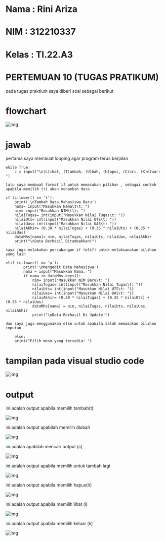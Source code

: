 # Nama : Rini Ariza
# NIM : 312210337
# Kelas : TI.22.A3
# PERTEMUAN 10 (TUGAS PRATIKUM)
pada tugas praktium saya diberi soal sebagai berikut




# flowchart

![img](gambar/flowchart.png)

# jawab
pertama saya membuat looping agar program terus berjalan

    while True:
        c = input("\n(L)ihat, (T)ambah, (U)bah, (H)apus, (C)ari, (K)eluar: ")                                

    lalu saya membuat format if untuk memasukan pilihan , sebagai contoh apabila memilih (t) akan menambah data

    if (c.lower() == 't'):                                               
        print('\nTambah Data Mahasiswa Baru')
        nama= input("Masukkan Nama\t\t: ")                                        
        nim= input("Masukkan NIM\t\t: ")                                         
        nilaiTugas= int(input("Masukkan Nilai Tugas\t: "))                              
        nilaiUts= int(input("Masukkan Nilai UTS\t: "))                                   
        nilaiUas= int(input("Masukkan Nilai UAS\t: "))                                    
        nilaiAkhir= (0.30 * nilaiTugas) + (0.35 * nilaiUts) + (0.35 * nilaiUas)              
        dataMhs[nama]= nim, nilaiTugas, nilaiUts, nilaiUas, nilaiAkhir                         
        print("\nData Berhasil Ditambahkan!")

    saya juga melakukan percabangan if (elif) untuk melaksanakan pilihan yang lain

    elif (c.lower() == 'u'):                                                                    
            print('\nMengedit Data Mahasiswa')
            nama = input("Masukkan Nama: ")                                                         
            if nama in dataMhs.keys():                              
                nim= input("Masukkan NIM Baru\t: ")                              
                nilaiTugas= int(input("Masukkan Nilai Tugas\t: "))                           
                nilaiUts= int(input("Masukkan Nilai UTS\t: "))                           
                nilaiUas= int(input("Masukkan Nilai UAS\t: "))                           
                nilaiAkhir= (0.30 * nilaiTugas) + (0.35 * nilaiUts) + (0.35 * nilaiUas)          
                dataMhs[nama] = nim, nilaiTugas, nilaiUts, nilaiUas, nilaiAkhir                      
                print("\nData Berhasil Di Update!")

    dan saya juga menggunakan else untuk apabila salah memasukan pilihan inputan

        else:
        print("Pilih menu yang tersedia: ")  

 # tampilan pada visual studio code  

 ![img](gambar/vscode2.png) 


# output 
ini adalah output apabila memilih tambah(t)
 
![img](gambar/t.png)


 ini adalah output apabilah memilih  diubah

![img](gambar/U.png)

ini adalah apabilah mencari output (c)

![img](gambar/C.png)

ini adalah output apabila memilih untuk tambah lagi

![img](gambar/output/tll.png)

ini adalah output apabila memilih hapus(h) 

![img](gambar/outputH.png)

ini adalah output apabila memilih lihat (l)

![img](gambar/outputL.png)

ini adalah output apabila memilih keluar (k)

![img](gambar/outputk.png)





